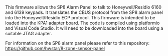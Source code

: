 This firmware allows the SP8 Alarm Panel to talk to Honeywell/Residio 6160 and 6139 keypads. 
It translates the CBUS protocol from the SP8 alarm panel into the Honeywell/Residio ECP protocol.
This firmware is intended to be loaded into the KPA1 adapter board. The code is compiled using
platformio and Visual Code Studio. It will need to be downloaded into the board using a suitable
JTAG adapter. 

For information on the SP8 alarm panel please refer to this repository: <https://github.com/hwstar/8-zone-sensor-panel>
